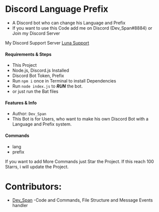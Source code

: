 # Discord Language Prefix
* A Discord bot who can change his Language and Prefix
* If you want to use this Code add me on Discord (Dev_Span#8884) or Join my Discord Server

My Discord Support Server [Luna Support](https://discord.gg/deVpa7xyP3)

#### Requirements & Steps
* This Project
* Node.js, Discord.js Installed
* Discord Bot Token, Prefix
* Run `npm i` once in Terminal to install Dependencies
* Run `node index.js` to ***RUN*** the bot.
* or just run the Bat files

#### Features & Info
* Author: `Dev_Span`
* This Bot is for Users, who want to make his own Discord Bot with a Language and Prefix system.

#### Commands 
* lang
* prefix

If you want to add More Commands just Star the Project.
If this reach 100 Starrs, i will update the Project. 

# Contributors:
 * [Dev_Span](https://github.com/Dev-Span) -Code and Commands, File Structure and Message Events handler
